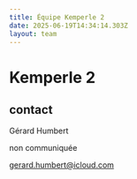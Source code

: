 ```yaml
---
title: Équipe Kemperle 2
date: 2025-06-19T14:34:14.303Z
layout: team
---
```


# Kemperle 2



## contact 

Gérard Humbert

non communiquée

gerard.humbert@icloud.com

